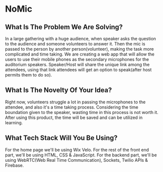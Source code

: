 # NoMic
## What Is The Problem We Are Solving?
In a large gathering with a huge audience, when speaker asks the question to the audience and someone volunteers to answer it. Then the mic is passed to the person by another person(volunteer), making the task more complicated and time taking.
We are creating a web app that will allow the users to use their mobile phones as the secondary microphones for the auditorium speakers. 
Speaker/Host will share the unique link among the attendees, using that link attendees will get an option to speak(after host permits them to do so).
## What Is The Novelty Of Your Idea?
Right now, volunteers struggle a lot in passing the microphones to the attendee, and also it's a time taking process. Considering the time boundation given to the speaker, wasting time in this process is not worth it. 
After using this product, the time will be saved and can be utilized in learning.
## What Tech Stack Will You Be Using?
For the home page we'll be using Wix Velo. For the rest of the front end part, we'll be using HTML, CSS & JavaScript. For the backend part, we'll be using WebRTC(Web Real Time Communication), Sockets, Twilio APIs & Firebase.
